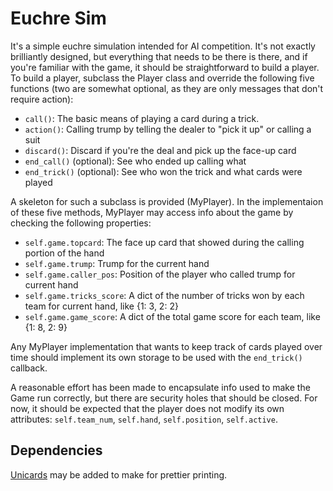 Euchre Sim
=============

It's a simple euchre simulation intended for AI competition.  It's not exactly brilliantly designed, but everything that needs to be there is there, and if you're familiar with the game, it should be straightforward to build a player.  To build a player, subclass the Player class and override the following five functions (two are somewhat optional, as they are only messages that don't require action):

- ```call()```: The basic means of playing a card during a trick.
- ```action()```: Calling trump by telling the dealer to "pick it up" or calling a suit
- ```discard()```: Discard if you're the deal and pick up the face-up card
- ```end_call()``` (optional): See who ended up calling what
- ```end_trick()``` (optional): See who won the trick and what cards were played

A skeleton for such a subclass is provided (MyPlayer).  In the implementaion of these five methods, MyPlayer may access info about the game by checking the following properties:

- ```self.game.topcard```: The face up card that showed during the calling portion of the hand
- ```self.game.trump```: Trump for the current hand
- ```self.game.caller_pos```: Position of the player who called trump for current hand
- ```self.game.tricks_score```: A dict of the number of tricks won by each team for current hand, like {1: 3, 2: 2}
- ```self.game.game_score```: A dict of the total game score for each team, like {1: 8, 2: 9}

Any MyPlayer implementation that wants to keep track of cards played over time should implement its own storage to be used with the ```end_trick()``` callback.

A reasonable effort has been made to encapsulate info used to make the Game run correctly, but there are security holes that should be closed.  For now, it should be expected that the player does not modify its own attributes: ```self.team_num```, ```self.hand```, ```self.position```, ```self.active```.

Dependencies
------------

[Unicards](https://github.com/lmacken/unicards) may be added to make for prettier printing.
